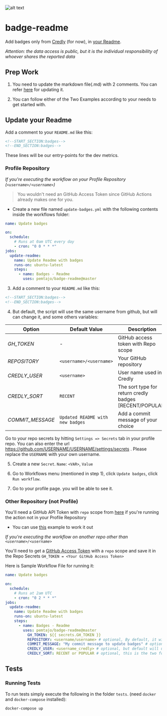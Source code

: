 ![alt text](https://github.com/pemtajo/badge-readme/blob/master/blob/screenshot-readme.png?raw=true)
# badge-readme
Add badges only from [Credly](https://www.credly.com/) (for now), in [your Readme](https://docs.github.com/en/github/setting-up-and-managing-your-github-profile/customizing-your-profile/managing-your-profile-readme).

_Attention: the data access is public, but it is the individual responsibility of whoever shares the reported data_

## Prep Work

1. You need to update the markdown file(.md) with 2 comments. You can refer [here](#update-your-readme) for updating it.

2. You can follow either of the Two Examples according to your needs to get started with.

## Update your Readme

Add a comment to your `README.md` like this:

```md
<!--START_SECTION:badges-->
<!--END_SECTION:badges-->
```

These lines will be our entry-points for the dev metrics.

### Profile Repository

_If you're executing the workflow on your Profile Repository (`<username>/<username>`)_

> You wouldn't need an GitHub Access Token since GitHub Actions already makes one for you.

- Create a new file named `update-badges.yml` with the following contents inside the workflows folder:


```yml
name: Update badges

on:
  schedule:
    # Runs at 0am UTC every day
    - cron: "0 0 * * *"
jobs:
  update-readme:
    name: Update Readme with badges
    runs-on: ubuntu-latest
    steps:
      - name: Badges - Readme
        uses: pemtajo/badge-readme@master
```

3. Add a comment to your `README.md` like this:

```md
<!--START_SECTION:badges-->
<!--END_SECTION:badges-->
```

4. But default, the script will use the same username from github, but will can change it, and some others variables:

| Option | Default Value | Description | Required |
|--------|--------|--------|--------|
|*GH_TOKEN*| - |GitHub access token with Repo scope|No|
|*REPOSITORY*| `<username>/<username> `|Your GitHub repository|No|
|*CREDLY_USER*| `<username>` |User name used in Credly|No|
|*CREDLY_SORT*| `RECENT` |The sort type for return credly badges [RECENT/POPULAR] |No|
|*COMMIT_MESSAGE*| `Updated README with new badges` |Add a commit message of your choice|No|

 Go to your repo secrets by hitting `Settings => Secrets` tab in your profile repo. You can also enter the url https://github.com/USERNAME/USERNAME/settings/secrets . Please replace the `USERNAME` with your own username.
 
5. Create a new `Secret`.  `Name`: `<VAR>`, `Value`

6. Go to Workflows menu (mentioned in step 1), click `Update badges`, click `Run workflow`.
7. Go to your profile page. you will be able to see it.

### Other Repository (not Profile)

You'll need a GitHub API Token with `repo` scope from [here](https://github.com/settings/tokens) if you're running the action not in your Profile Repository
   - You can use [this](#other-repository-not-profile) example to work it out

_If you're executing the workflow on another repo other than `<username>/<username>`_

You'll need to get a [GitHub Access Token](https://docs.github.com/en/actions/configuring-and-managing-workflows/authenticating-with-the-github_token) with a `repo` scope and save it in the Repo Secrets `GH_TOKEN = <Your GitHub Access Token>`

Here is Sample Workflow File for running it:

```yml
name: Update badges

on:
  schedule:
    # Runs at 2am UTC
    - cron: "0 2 * * *"
jobs:
  update-readme:
    name: Update Readme with badges
    runs-on: ubuntu-latest
    steps:
      - name: Badges - Readme
        uses: pemtajo/badge-readme@master
          GH_TOKEN: ${{ secrets.GH_TOKEN }}
          REPOSITORY: <username/username> # optional, By default, it will automatically use the repository who's executing the workflow.
          COMMIT_MESSAGE: "My commit message to update badges" # optional
          CREDLY_USER: <username_credly> # optional, but default will use the same from github
          CREDLY_SORT: RECENT or POPULAR # optional, this is the two forms from credly sort, more popular or recent first, by default use RECENT
```

## Tests

### Running Tests

To run tests simply execute the following in the folder `tests`. (need `docker` and `docker-compose` installed):

```bash
docker-compose up
```
